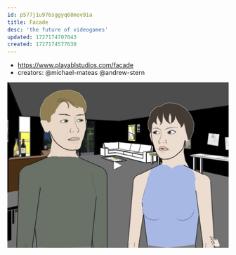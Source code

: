 ```yaml
---
id: p577j1u976sggyq68mov9ia
title: Facade
desc: 'the future of videogames'
updated: 1727174707043
created: 1727174577630
---
```


- https://www.playablstudios.com/facade
- creators: @michael-mateas @andrew-stern

![](/assets/images/2024-09-24-03-44-00.png)